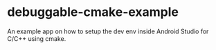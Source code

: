 # debuggable-cmake-example
An example app on how to setup the dev env inside Android Studio for C/C++ using cmake.
